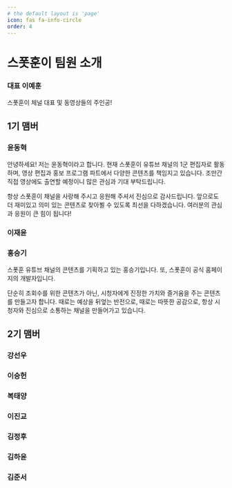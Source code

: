 ```yaml
---
# the default layout is 'page'
icon: fas fa-info-circle
order: 4
---
```

# 스폿훈이 팀원 소개
### 대표 이예훈
스폿훈이 체널 대표 및 동영상들의 주인공!
## 1기 맴버
### 윤동혁
안녕하세요!
저는 윤동혁이라고 합니다. 현재 스폿훈이 유튜브 채널의 1군 편집자로 활동하며, 영상 편집과 홍보 프로그램 파트에서 다양한 콘텐츠를 책임지고 있습니다. 조만간 직접 영상에도 출연할 예정이니 많은 관심과 기대 부탁드립니다.

항상 스폿훈이 채널을 사랑해 주시고 응원해 주셔서 진심으로 감사드립니다. 앞으로도 더 재미있고 의미 있는 콘텐츠로 찾아뵐 수 있도록 최선을 다하겠습니다. 여러분의 관심과 응원이 큰 힘이 됩니다!

### 이재윤
### 홍승기
스폿훈 유튜브 채널의 콘텐츠를 기획하고 있는 홍승기입니다. 또, 스폿훈이 공식 홈페이지의 개발자입니다.

단순히 조회수를 위한 콘텐츠가 아닌, 시청자에게 진정한 가치와 즐거움을 주는 콘텐츠를 만들고자 합니다. 때로는 예상을 뒤엎는 반전으로, 때로는 따뜻한 공감으로, 항상 시청자와 진심으로 소통하는 채널을 만들어가고 있습니다.
## 2기 맴버
### 강선우
### 이승헌
### 복태양
### 이진교
### 김정후
### 김하윤
### 김준서



